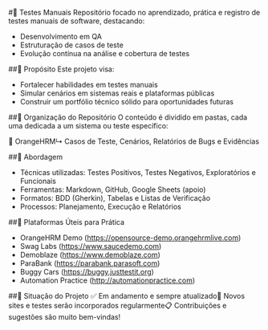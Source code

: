 #🧪 Testes Manuais
Repositório focado no aprendizado, prática e registro de testes manuais de software, destacando:

* Desenvolvimento em QA
* Estruturação de casos de teste
* Evolução contínua na análise e cobertura de testes

##🎯 Propósito
Este projeto visa:

* Fortalecer habilidades em testes manuais
* Simular cenários em sistemas reais e plataformas públicas
* Construir um portfólio técnico sólido para oportunidades futuras

##🧱 Organização do Repositório
O conteúdo é dividido em pastas, cada uma dedicada a um sistema ou teste específico:

📁 OrangeHRM↳ Casos de Teste, Cenários, Relatórios de Bugs e Evidências


##🧪 Abordagem

* Técnicas utilizadas: Testes Positivos, Testes Negativos, Exploratórios e Funcionais
* Ferramentas: Markdown, GitHub, Google Sheets (apoio)
* Formatos: BDD (Gherkin), Tabelas e Listas de Verificação
* Processos: Planejamento, Execução e Relatórios

##🚀 Plataformas Úteis para Prática

* OrangeHRM Demo (https://opensource-demo.orangehrmlive.com)
* Swag Labs (https://www.saucedemo.com)
* Demoblaze (https://www.demoblaze.com)
* ParaBank (https://parabank.parasoft.com)
* Buggy Cars (https://buggy.justtestit.org)
* Automation Practice (http://automationpractice.com)

##📌 Situação do Projeto
✅ Em andamento e sempre atualizado📂 Novos sites e testes serão incorporados regularmente📋 Contribuições e sugestões são muito bem-vindas!
